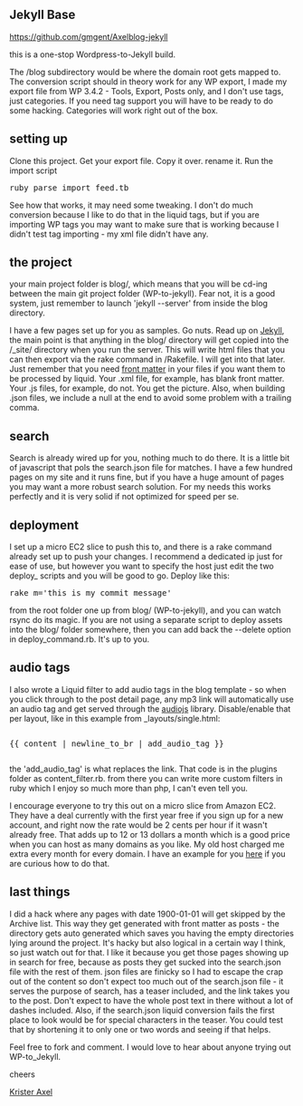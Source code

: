 ## Jekyll Base ##
https://github.com/gmgent/Axelblog-jekyll

this is a one-stop Wordpress-to-Jekyll build.

The /blog subdirectory would be where the domain root gets mapped to. The conversion script should in theory work for any WP export, I made my export file from WP 3.4.2 - Tools, Export, Posts only, and I don't use tags, just categories. If you need tag support you will have to be ready to do some hacking. Categories will work right out of the box.

## setting up ##
Clone this project.
Get your export file. 
Copy it over.
rename it.
Run the import script <pre>ruby parse_import_feed.tb</pre>

See how that works, it may need some tweaking. I don't do much conversion because I like to do that in the liquid tags, but if you are importing WP tags you may want to make sure that is working because I didn't test tag importing - my xml file didn't have any.

## the project ##
your main project folder is blog/, which means that you will be cd-ing between the main git project folder (WP-to-jekyll). Fear not, it is a good system, just remember to launch 'jekyll --server' from inside the blog directory.

I have a few pages set up for you as samples. Go nuts. Read up on [Jekyll](https://github.com/mojombo/jekyll), the main point is that anything in the blog/ directory will get copied into the /_site/ directory when you run the server. This will write html files that you can then export via the rake command in /Rakefile. I will get into that later. Just remember that you need [front matter](https://github.com/mojombo/jekyll/wiki/yaml-front-matter) in your files if you want them to be processed by liquid. Your .xml file, for example, has blank front matter. Your .js files, for example, do not. You get the picture. Also, when building .json files, we include a null at the end to avoid some problem with a trailing comma.

## search ##
Search is already wired up for you, nothing much to do there. It is a little bit of javascript that pols the search.json file for matches. I have a few hundred pages on my site and it runs fine, but if you have a huge amount of pages you may want a more robust search solution. For my needs this works perfectly and it is very solid if not optimized for speed per se.

## deployment ##
I set up a micro EC2 slice to push this to, and there is a rake command already set up to push your changes. I recommend a dedicated ip just for ease of use, but however you want to specify the host just edit the two deploy_ scripts and you will be good to go.
Deploy like this:
<pre>rake m='this is my commit message'</pre>
from the root folder one up from blog/ (WP-to-jekyll), and you can watch rsync do its magic. If you are not using a separate script to deploy assets into the blog/ folder somewhere, then you can add back the --delete option in deploy_command.rb. It's up to you.

## audio tags ##
I also wrote a Liquid filter to add audio tags in the blog template - so when you click through to the post detail page, any mp3 link will automatically use an audio tag and get served through the [audiojs](http://kolber.github.com/audiojs/) library. Disable/enable that per layout, like in this example from _layouts/single.html:
<pre><p class="teaser_info">{{ content | newline_to_br | add_audio_tag }}</p></pre>

the 'add_audio_tag' is what replaces the link. That code is in the plugins folder as content_filter.rb. from there you can write more custom filters in ruby which I enjoy so much more than php, I can't even tell you.

I encourage everyone to try this out on a micro slice from Amazon EC2. They have a deal currently with the first year free if you sign up for a new account, and right now the rate would be 2 cents per hour if it wasn't already free. That adds up to 12 or 13 dollars a month which is a good price when you can host as many domains as you like. My old host charged me extra every month for every domain. I have an example for you [here](/WP-to-jekyll/vhost) if you are curious how to do that.

## last things ##
I did a hack where any pages with date 1900-01-01 will get skipped by the Archive list. This way they get generated with front matter as posts - the directory gets auto generated which saves you having the empty directories lying around the project. It's hacky but also logical in a certain way I think, so just watch out for that. I like it because you get those pages showing up in search for free, because as posts they get sucked into the search.json file with the rest of them. json files are finicky so I had to escape the crap out of the content so don't expect too much out of the search.json file - it serves the purpose of search, has a teaser included, and the link takes you to the post. Don't expect to have the whole post text in there without a lot of dashes included. Also, if the search.json liquid conversion fails the first place to look would be for special characters in the teaser. You could test that by shortening it to only one or two words and seeing if that helps.

Feel free to fork and comment. I would love to hear about anyone trying out WP-to_Jekyll.

cheers

[Krister Axel](http://kristeraxel.com)
